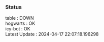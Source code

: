 ### Status


table : DOWN  
hogwarts : OK  
icy-bot : OK  
Latest Update : 2024-04-17 22:07:18.196298
